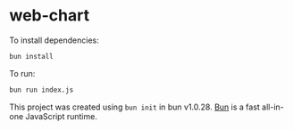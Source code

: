 # web-chart

To install dependencies:

```bash
bun install
```

To run:

```bash
bun run index.js
```

This project was created using `bun init` in bun v1.0.28. [Bun](https://bun.sh) is a fast all-in-one JavaScript runtime.
